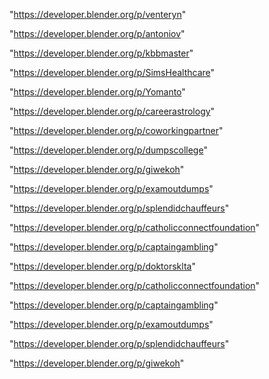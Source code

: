 "https://developer.blender.org/p/venteryn"

"https://developer.blender.org/p/antoniov"

"https://developer.blender.org/p/kbbmaster"

"https://developer.blender.org/p/SimsHealthcare"

"https://developer.blender.org/p/Yomanto"

"https://developer.blender.org/p/careerastrology"

"https://developer.blender.org/p/coworkingpartner"

"https://developer.blender.org/p/dumpscollege"

"https://developer.blender.org/p/giwekoh"

"https://developer.blender.org/p/examoutdumps"

"https://developer.blender.org/p/splendidchauffeurs"

"https://developer.blender.org/p/catholicconnectfoundation"

"https://developer.blender.org/p/captaingambling"

"https://developer.blender.org/p/doktorsklta"

 
"https://developer.blender.org/p/catholicconnectfoundation"


"https://developer.blender.org/p/captaingambling"


"https://developer.blender.org/p/examoutdumps"


"https://developer.blender.org/p/splendidchauffeurs"


"https://developer.blender.org/p/giwekoh"


 
